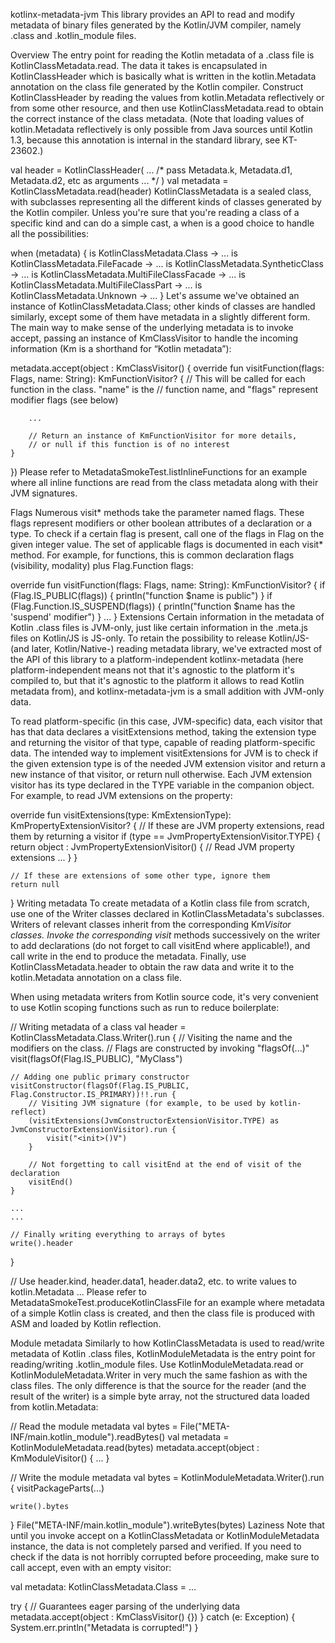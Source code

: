 kotlinx-metadata-jvm
This library provides an API to read and modify metadata of binary files generated by the Kotlin/JVM compiler, namely .class and .kotlin_module files.

Overview
The entry point for reading the Kotlin metadata of a .class file is KotlinClassMetadata.read. The data it takes is encapsulated in KotlinClassHeader which is basically what is written in the kotlin.Metadata annotation on the class file generated by the Kotlin compiler. Construct KotlinClassHeader by reading the values from kotlin.Metadata reflectively or from some other resource, and then use KotlinClassMetadata.read to obtain the correct instance of the class metadata. (Note that loading values of kotlin.Metadata reflectively is only possible from Java sources until Kotlin 1.3, because this annotation is internal in the standard library, see KT-23602.)

val header = KotlinClassHeader(
    ...
    /* pass Metadata.k, Metadata.d1, Metadata.d2, etc as arguments ... */
)
val metadata = KotlinClassMetadata.read(header)
KotlinClassMetadata is a sealed class, with subclasses representing all the different kinds of classes generated by the Kotlin compiler. Unless you're sure that you're reading a class of a specific kind and can do a simple cast, a when is a good choice to handle all the possibilities:

when (metadata) {
    is KotlinClassMetadata.Class -> ...
    is KotlinClassMetadata.FileFacade -> ...
    is KotlinClassMetadata.SyntheticClass -> ...
    is KotlinClassMetadata.MultiFileClassFacade -> ...
    is KotlinClassMetadata.MultiFileClassPart -> ...
    is KotlinClassMetadata.Unknown -> ...
}
Let's assume we've obtained an instance of KotlinClassMetadata.Class; other kinds of classes are handled similarly, except some of them have metadata in a slightly different form. The main way to make sense of the underlying metadata is to invoke accept, passing an instance of KmClassVisitor to handle the incoming information (Km is a shorthand for “Kotlin metadata”):

metadata.accept(object : KmClassVisitor() {
    override fun visitFunction(flags: Flags, name: String): KmFunctionVisitor? {
        // This will be called for each function in the class. "name" is the
        // function name, and "flags" represent modifier flags (see below)

        ...

        // Return an instance of KmFunctionVisitor for more details,
        // or null if this function is of no interest
    }
})
Please refer to MetadataSmokeTest.listInlineFunctions for an example where all inline functions are read from the class metadata along with their JVM signatures.

Flags
Numerous visit* methods take the parameter named flags. These flags represent modifiers or other boolean attributes of a declaration or a type. To check if a certain flag is present, call one of the flags in Flag on the given integer value. The set of applicable flags is documented in each visit* method. For example, for functions, this is common declaration flags (visibility, modality) plus Flag.Function flags:

override fun visitFunction(flags: Flags, name: String): KmFunctionVisitor? {
    if (Flag.IS_PUBLIC(flags)) {
        println("function $name is public")
    }
    if (Flag.Function.IS_SUSPEND(flags)) {
        println("function $name has the 'suspend' modifier")
    }
    ...
}
Extensions
Certain information in the metadata of Kotlin .class files is JVM-only, just like certain information in the .meta.js files on Kotlin/JS is JS-only. To retain the possibility to release Kotlin/JS- (and later, Kotlin/Native-) reading metadata library, we've extracted most of the API of this library to a platform-independent kotlinx-metadata (here platform-independent means not that it's agnostic to the platform it's compiled to, but that it's agnostic to the platform it allows to read Kotlin metadata from), and kotlinx-metadata-jvm is a small addition with JVM-only data.

To read platform-specific (in this case, JVM-specific) data, each visitor that has that data declares a visitExtensions method, taking the extension type and returning the visitor of that type, capable of reading platform-specific data. The intended way to implement visitExtensions for JVM is to check if the given extension type is of the needed JVM extension visitor and return a new instance of that visitor, or return null otherwise. Each JVM extension visitor has its type declared in the TYPE variable in the companion object. For example, to read JVM extensions on the property:

override fun visitExtensions(type: KmExtensionType): KmPropertyExtensionVisitor? {
    // If these are JVM property extensions, read them by returning a visitor
    if (type == JvmPropertyExtensionVisitor.TYPE) {
        return object : JvmPropertyExtensionVisitor() {
            // Read JVM property extensions
            ...
        }
    }
    
    // If these are extensions of some other type, ignore them
    return null
}
Writing metadata
To create metadata of a Kotlin class file from scratch, use one of the Writer classes declared in KotlinClassMetadata's subclasses. Writers of relevant classes inherit from the corresponding Km*Visitor classes. Invoke the corresponding visit* methods successively on the writer to add declarations (do not forget to call visitEnd where applicable!), and call write in the end to produce the metadata. Finally, use KotlinClassMetadata.header to obtain the raw data and write it to the kotlin.Metadata annotation on a class file.

When using metadata writers from Kotlin source code, it's very convenient to use Kotlin scoping functions such as run to reduce boilerplate:

// Writing metadata of a class
val header = KotlinClassMetadata.Class.Writer().run {
    // Visiting the name and the modifiers on the class.
    // Flags are constructed by invoking "flagsOf(...)"
    visit(flagsOf(Flag.IS_PUBLIC), "MyClass")
    
    // Adding one public primary constructor
    visitConstructor(flagsOf(Flag.IS_PUBLIC, Flag.Constructor.IS_PRIMARY))!!.run {
        // Visiting JVM signature (for example, to be used by kotlin-reflect)
        (visitExtensions(JvmConstructorExtensionVisitor.TYPE) as JvmConstructorExtensionVisitor).run {
            visit("<init>()V")
        }
        
        // Not forgetting to call visitEnd at the end of visit of the declaration
        visitEnd()
    }
    
    ...
    ...
    
    // Finally writing everything to arrays of bytes
    write().header
}

// Use header.kind, header.data1, header.data2, etc. to write values to kotlin.Metadata
...
Please refer to MetadataSmokeTest.produceKotlinClassFile for an example where metadata of a simple Kotlin class is created, and then the class file is produced with ASM and loaded by Kotlin reflection.

Module metadata
Similarly to how KotlinClassMetadata is used to read/write metadata of Kotlin .class files, KotlinModuleMetadata is the entry point for reading/writing .kotlin_module files. Use KotlinModuleMetadata.read or KotlinModuleMetadata.Writer in very much the same fashion as with the class files. The only difference is that the source for the reader (and the result of the writer) is a simple byte array, not the structured data loaded from kotlin.Metadata:

// Read the module metadata
val bytes = File("META-INF/main.kotlin_module").readBytes()
val metadata = KotlinModuleMetadata.read(bytes)
metadata.accept(object : KmModuleVisitor() {
    ...
}

// Write the module metadata
val bytes = KotlinModuleMetadata.Writer().run {
    visitPackageParts(...)
    
    write().bytes
}
File("META-INF/main.kotlin_module").writeBytes(bytes)
Laziness
Note that until you invoke accept on a KotlinClassMetadata or KotlinModuleMetadata instance, the data is not completely parsed and verified. If you need to check if the data is not horribly corrupted before proceeding, make sure to call accept, even with an empty visitor:

val metadata: KotlinClassMetadata.Class = ...

try {
    // Guarantees eager parsing of the underlying data
    metadata.accept(object : KmClassVisitor() {})
} catch (e: Exception) {
    System.err.println("Metadata is corrupted!")
}
